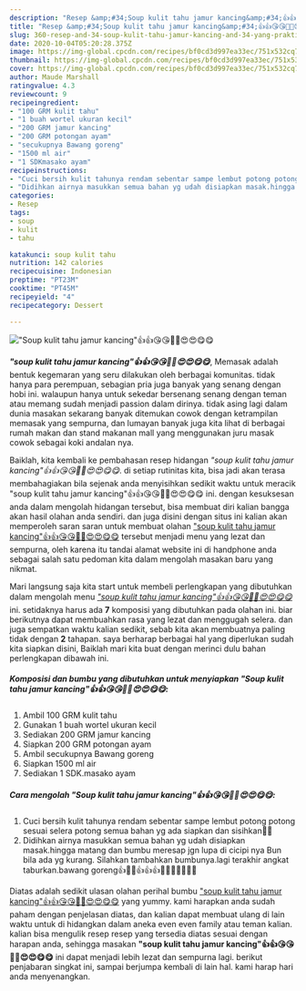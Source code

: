 ```yaml
---
description: "Resep &amp;#34;Soup kulit tahu jamur kancing&amp;#34;👍👍😘😘👍🏼😍😍😋😋 yang praktis"
title: "Resep &amp;#34;Soup kulit tahu jamur kancing&amp;#34;👍👍😘😘👍🏼😍😍😋😋 yang praktis"
slug: 360-resep-and-34-soup-kulit-tahu-jamur-kancing-and-34-yang-praktis
date: 2020-10-04T05:20:28.375Z
image: https://img-global.cpcdn.com/recipes/bf0cd3d997ea33ec/751x532cq70/soup-kulit-tahu-jamur-kancing👍👍😘😘👍🏼😍😍😋😋-foto-resep-utama.jpg
thumbnail: https://img-global.cpcdn.com/recipes/bf0cd3d997ea33ec/751x532cq70/soup-kulit-tahu-jamur-kancing👍👍😘😘👍🏼😍😍😋😋-foto-resep-utama.jpg
cover: https://img-global.cpcdn.com/recipes/bf0cd3d997ea33ec/751x532cq70/soup-kulit-tahu-jamur-kancing👍👍😘😘👍🏼😍😍😋😋-foto-resep-utama.jpg
author: Maude Marshall
ratingvalue: 4.3
reviewcount: 9
recipeingredient:
- "100 GRM kulit tahu"
- "1 buah wortel ukuran kecil"
- "200 GRM jamur kancing"
- "200 GRM potongan ayam"
- "secukupnya Bawang goreng"
- "1500 ml air"
- "1 SDKmasako ayam"
recipeinstructions:
- "Cuci bersih kulit tahunya rendam sebentar sampe lembut potong potong sesuai selera potong semua bahan yg ada siapkan dan sisihkan👍🏼"
- "Didihkan airnya masukkan semua bahan yg udah disiapkan masak.hingga matang dan bumbu meresap jgn lupa di cicipi nya Bun bila ada yg kurang. Silahkan tambahkan bumbunya.lagi terakhir angkat taburkan.bawang goreng👍🙏🙏👍👍👍😘😍😍😋😋👍🏼"
categories:
- Resep
tags:
- soup
- kulit
- tahu

katakunci: soup kulit tahu 
nutrition: 142 calories
recipecuisine: Indonesian
preptime: "PT23M"
cooktime: "PT45M"
recipeyield: "4"
recipecategory: Dessert

---
```



![&#34;Soup kulit tahu jamur kancing&#34;👍👍😘😘👍🏼😍😍😋😋](https://img-global.cpcdn.com/recipes/bf0cd3d997ea33ec/751x532cq70/soup-kulit-tahu-jamur-kancing👍👍😘😘👍🏼😍😍😋😋-foto-resep-utama.jpg)

<b><i>&#34;soup kulit tahu jamur kancing&#34;👍👍😘😘👍🏼😍😍😋😋</i></b>, Memasak adalah bentuk kegemaran yang seru dilakukan oleh berbagai komunitas. tidak hanya para perempuan, sebagian pria juga banyak yang senang dengan hobi ini. walaupun hanya untuk sekedar bersenang senang dengan teman atau memang sudah menjadi passion dalam dirinya. tidak asing lagi dalam dunia masakan sekarang banyak ditemukan cowok dengan ketrampilan memasak yang sempurna, dan lumayan banyak juga kita lihat di berbagai rumah makan dan stand makanan mall yang menggunakan juru masak cowok sebagai koki andalan nya.



Baiklah, kita kembali ke pembahasan resep hidangan <i>&#34;soup kulit tahu jamur kancing&#34;👍👍😘😘👍🏼😍😍😋😋</i>. di setiap rutinitas kita, bisa jadi akan terasa membahagiakan bila sejenak anda menyisihkan sedikit waktu untuk meracik &#34;soup kulit tahu jamur kancing&#34;👍👍😘😘👍🏼😍😍😋😋 ini. dengan kesuksesan anda dalam mengolah hidangan tersebut, bisa membuat diri kalian bangga akan hasil olahan anda sendiri. dan juga disini dengan situs ini kalian akan memperoleh saran saran untuk membuat olahan <u>&#34;soup kulit tahu jamur kancing&#34;👍👍😘😘👍🏼😍😍😋😋</u> tersebut menjadi menu yang lezat dan sempurna, oleh karena itu tandai alamat website ini di handphone anda sebagai salah satu pedoman kita dalam mengolah masakan baru yang nikmat.


Mari langsung saja kita start untuk membeli perlengkapan yang dibutuhkan dalam mengolah menu <u><i>&#34;soup kulit tahu jamur kancing&#34;👍👍😘😘👍🏼😍😍😋😋</i></u> ini. setidaknya harus ada <b>7</b> komposisi yang dibutuhkan pada olahan ini. biar berikutnya dapat membuahkan rasa yang lezat dan menggugah selera. dan juga sempatkan waktu kalian sedikit, sebab kita akan membuatnya paling tidak dengan <b>2</b> tahapan. saya berharap berbagai hal yang diperlukan sudah kita siapkan disini, Baiklah mari kita buat dengan merinci dulu bahan perlengkapan dibawah ini.

<!--inarticleads1-->

##### Komposisi dan bumbu yang dibutuhkan untuk menyiapkan &#34;Soup kulit tahu jamur kancing&#34;👍👍😘😘👍🏼😍😍😋😋:

1. Ambil 100 GRM kulit tahu
1. Gunakan 1 buah wortel ukuran kecil
1. Sediakan 200 GRM jamur kancing
1. Siapkan 200 GRM potongan ayam
1. Ambil secukupnya Bawang goreng
1. Siapkan 1500 ml air
1. Sediakan 1 SDK.masako ayam




<!--inarticleads2-->

##### Cara mengolah &#34;Soup kulit tahu jamur kancing&#34;👍👍😘😘👍🏼😍😍😋😋:

1. Cuci bersih kulit tahunya rendam sebentar sampe lembut potong potong sesuai selera potong semua bahan yg ada siapkan dan sisihkan👍🏼
1. Didihkan airnya masukkan semua bahan yg udah disiapkan masak.hingga matang dan bumbu meresap jgn lupa di cicipi nya Bun bila ada yg kurang. Silahkan tambahkan bumbunya.lagi terakhir angkat taburkan.bawang goreng👍🙏🙏👍👍👍😘😍😍😋😋👍🏼




Diatas adalah sedikit ulasan olahan perihal bumbu <u>&#34;soup kulit tahu jamur kancing&#34;👍👍😘😘👍🏼😍😍😋😋</u> yang yummy. kami harapkan anda sudah paham dengan penjelasan diatas, dan kalian dapat membuat ulang di lain waktu untuk di hidangkan dalam aneka even even family atau teman kalian. kalian bisa mengulik resep resep yang tersedia diatas sesuai dengan harapan anda, sehingga masakan <b>&#34;soup kulit tahu jamur kancing&#34;👍👍😘😘👍🏼😍😍😋😋</b> ini dapat menjadi lebih lezat dan sempurna lagi. berikut penjabaran singkat ini, sampai berjumpa kembali di lain hal. kami harap hari anda menyenangkan.
